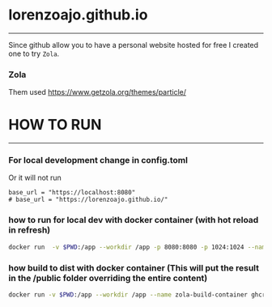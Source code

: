 # lorenzoajo.github.io
---


Since github allow you to have a personal website hosted for free I created one to try `Zola`.

### Zola
Them used https://www.getzola.org/themes/particle/

# HOW TO RUN
---

### For local development change in config.toml
Or it will not run
```
base_url = "https://localhost:8080"
# base_url = "https://lorenzoajo.github.io/"
```
### how to run for local dev with docker container (with hot reload in refresh)
```bash
docker run  -v $PWD:/app --workdir /app -p 8080:8080 -p 1024:1024 --name zola ghcr.io/getzola/zola:v0.17.1 serve --interface 0.0.0.0 --port 8080 --base-url localhost
```

### how build to dist with docker container (This will put the result in the /public folder overriding the entire content)
```bash
docker run -v $PWD:/app --workdir /app --name zola-build-container ghcr.io/getzola/zola:v0.17.1 build --base-url $DEPLOY_URL "https://lorenzoajo.github.io/"
```
